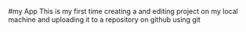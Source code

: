 #my App
This is my first time creating a and editing
project on my local machine and uploading it
to a repository on github using git
